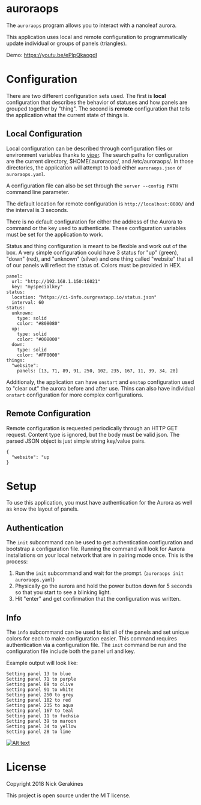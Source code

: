 # auroraops

The `auroraops` program allows you to interact with a nanoleaf aurora.

This application uses local and remote configuration to programmatically update individual or groups of panels (triangles).

Demo: https://youtu.be/ePlpQkaogdI

# Configuration

There are two different configuration sets used. The first is **local** configuration that describes the behavior of statuses and how panels are grouped together by "thing". The second is **remote** configuration that tells the application what the current state of things is.

## Local Configuration

Local configuration can be described through configuration files or environment variables thanks to [viper](https://github.com/spf13/viper). The search paths for configuration are the current directory, $HOME/.auroraops/, and /etc/auroraops/. In those directories, the application will attempt to load either `auroraops.json` or `auroraops.yaml`.

A configuration file can also be set through the `server --config PATH` command line parameter.

The default location for remote configuration is `http://localhost:8080/` and the interval is 3 seconds.

There is no default configuration for either the address of the Aurora to command or the key used to authenticate. These configuration variables must be set for the application to work.

Status and thing configuration is meant to be flexible and work out of the box. A very simple configuration could have 3 status for "up" (green), "down" (red), and "unknown" (silver) and one thing called "website" that all of our panels will reflect the status of. Colors must be provided in HEX.

```
panel:
  url: "http://192.168.1.150:16021"
  key: "myspecialkey"
status:
  location: "https://ci-info.ourgreatapp.io/status.json"
  interval: 60
status:
  unknown:
    type: solid
    color: "#808080"
  up:
    type: solid
    color: "#008000"
  down:
    type: solid
    color: "#FF0000"
things:
  "website":
    panels: [13, 71, 89, 91, 250, 102, 235, 167, 11, 39, 34, 28]
```

Additionaly, the application can have `onstart` and `onstop` configuration used to "clear out" the aurora before and after use. Thins can also have individual `onstart` configuration for more complex configurations.


## Remote Configuration

Remote configuration is requested periodically through an HTTP GET request. Content type is ignored, but the body must be valid json. The parsed JSON object is just simple string key/value pairs.

```
{
  "website": "up
}
```

# Setup

To use this application, you must have authentication for the Aurora as well as know the layout of panels.

## Authentication

The `init` subcommand can be used to get authentication configuration and bootstrap a configuration file. Running the command will look for Aurora installations on your local network that are in pairing mode once. This is the process:

1. Run the `init` subcommand and wait for the prompt. (`auroraops init auroraops.yaml`)
2. Physically go the aurora and hold the power button down for 5 seconds so that you start to see a blinking light.
3. Hit "enter" and get confirmation that the configuration was written.

## Info

The `info` subcommand can be used to list all of the panels and set unique colors for each to make configuration easier. This command requires authentication via a configuration file. The `init` command be run and the configuration file include both the panel url and key.

Example output will look like:

```
Setting panel 13 to blue
Setting panel 71 to purple
Setting panel 89 to olive
Setting panel 91 to white
Setting panel 250 to grey
Setting panel 102 to red
Setting panel 235 to aqua
Setting panel 167 to teal
Setting panel 11 to fuchsia
Setting panel 39 to maroon
Setting panel 34 to yellow
Setting panel 28 to lime
```

[ ![Alt text](https://github.com/ngerakines/auroraops/raw/master/IMG_3687_tn.jpg?raw=true) ](https://github.com/ngerakines/auroraops/raw/master/IMG_3687.jpg?raw=true)

# License

Copyright 2018 Nick Gerakines

This project is open source under the MIT license.
